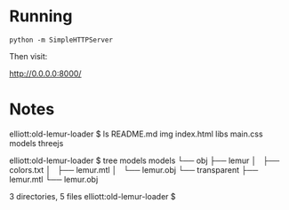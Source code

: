 # Running

`python -m SimpleHTTPServer`

Then visit:

http://0.0.0.0:8000/

# Notes

elliott:old-lemur-loader $ ls
README.md  img        index.html libs       main.css   models     threejs

elliott:old-lemur-loader $ tree models
models
└── obj
    ├── lemur
    │   ├── colors.txt
    │   ├── lemur.mtl
    │   └── lemur.obj
    └── transparent
        ├── lemur.mtl
        └── lemur.obj

3 directories, 5 files
elliott:old-lemur-loader $